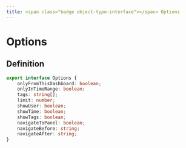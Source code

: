 ```yaml
---
title: <span class="badge object-type-interface"></span> Options
---
```

# <span class="badge object-type-interface"></span> Options

## Definition

```typescript
export interface Options {
	onlyFromThisDashboard: boolean;
	onlyInTimeRange: boolean;
	tags: string[];
	limit: number;
	showUser: boolean;
	showTime: boolean;
	showTags: boolean;
	navigateToPanel: boolean;
	navigateBefore: string;
	navigateAfter: string;
}

```
